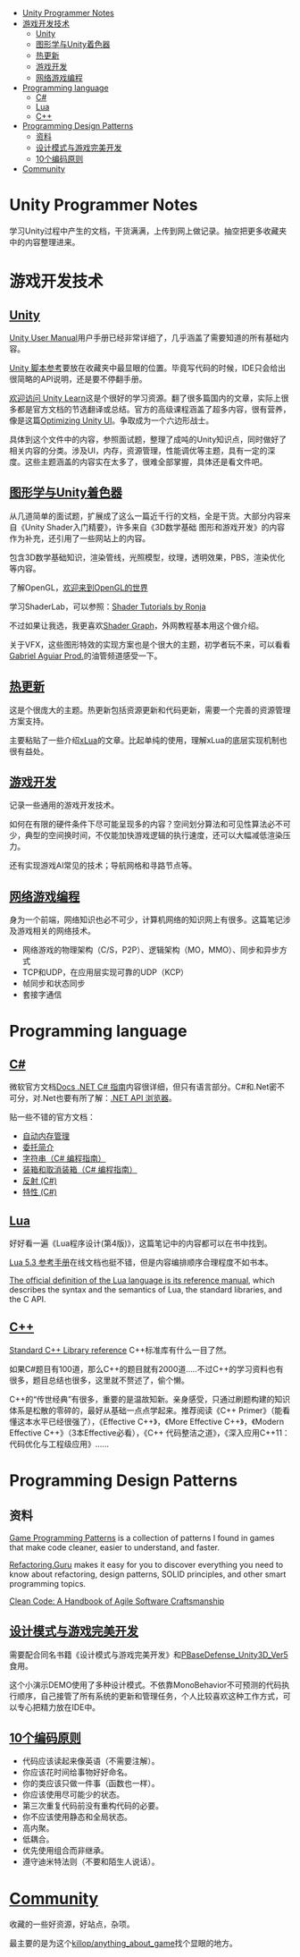 
- [Unity Programmer Notes](#unity-programmer-notes)
- [游戏开发技术](#游戏开发技术)
  - [Unity](#unity)
  - [图形学与Unity着色器](#图形学与unity着色器)
  - [热更新](#热更新)
  - [游戏开发](#游戏开发)
  - [网络游戏编程](#网络游戏编程)
- [Programming language](#programming-language)
  - [C#](#c)
  - [Lua](#lua)
  - [C++](#c-1)
- [Programming Design Patterns](#programming-design-patterns)
  - [资料](#资料)
  - [设计模式与游戏完美开发](#设计模式与游戏完美开发)
  - [10个编码原则](#10个编码原则)
- [Community](#community)

# Unity Programmer Notes

学习Unity过程中产生的文档，干货满满，上传到网上做记录。抽空把更多收藏夹中的内容整理进来。

# 游戏开发技术

## [Unity](Unity.md)

[Unity User Manual](https://docs.unity3d.com/cn/2022.1/Manual/UnityManual.html)用户手册已经非常详细了，几乎涵盖了需要知道的所有基础内容。

[Unity 脚本参考](https://docs.unity3d.com/cn/2022.1/ScriptReference/index.html)要放在收藏夹中最显眼的位置。毕竟写代码的时候，IDE只会给出很简略的API说明，还是要不停翻手册。

[欢迎访问 Unity Learn](https://learn.unity.com/)这是个很好的学习资源。翻了很多篇国内的文章，实际上很多都是官方文档的节选翻译或总结。官方的高级课程涵盖了超多内容，很有营养，像是这篇[Optimizing Unity UI](https://learn.unity.com/tutorial/optimizing-unity-ui)。争取成为一个六边形战士。

具体到这个文件中的内容，参照面试题，整理了成吨的Unity知识点，同时做好了相关内容的分类。涉及UI，内存，资源管理，性能调优等主题，具有一定的深度。这些主题涵盖的内容实在太多了，很难全部掌握，具体还是看文件吧。

## [图形学与Unity着色器](图形学与Unity着色器.md)
从几道简单的面试题，扩展成了这么一篇近千行的文档，全是干货。大部分内容来自《Unity Shader入门精要》，许多来自《3D数学基础 图形和游戏开发》的内容作为补充，还引用了一些网站上的内容。

包含3D数学基础知识，渲染管线，光照模型，纹理，透明效果，PBS，渲染优化等内容。

了解OpenGL，[欢迎来到OpenGL的世界](https://learnopengl-cn.readthedocs.io/zh/latest/)

学习ShaderLab，可以参照：[Shader Tutorials by Ronja](https://www.ronja-tutorials.com/)

不过如果让我选，我更喜欢[Shader Graph](https://docs.unity3d.com/Packages/com.unity.shadergraph@13.1/manual/index.html)，外网教程基本用这个做介绍。

关于VFX，这些图形特效的实现方案也是个很大的主题，初学者玩不来，可以看看[Gabriel Aguiar Prod.](https://www.youtube.com/c/GabrielAguiarProd/videos)的油管频道感受一下。

## [热更新](热更新.md)
这是个很庞大的主题。热更新包括资源更新和代码更新，需要一个完善的资源管理方案支持。

主要粘贴了一些介绍[xLua](https://github.com/Tencent/xLua)的文章。比起单纯的使用，理解xLua的底层实现机制也很有益处。 

## [游戏开发](游戏开发.md)
记录一些通用的游戏开发技术。

如何在有限的硬件条件下尽可能呈现多的内容？空间划分算法和可见性算法必不可少，典型的空间换时间，不仅能加快游戏逻辑的执行速度，还可以大幅减低渲染压力。

还有实现游戏AI常见的技术；导航网格和寻路节点等。

## [网络游戏编程](网络游戏编程.md)
身为一个前端，网络知识也必不可少，计算机网络的知识网上有很多。这篇笔记涉及游戏相关的网络技术。

- 网络游戏的物理架构（C/S，P2P）、逻辑架构（MO，MMO）、同步和异步方式
- TCP和UDP，在应用层实现可靠的UDP（KCP）
- 帧同步和状态同步
- 套接字通信

# Programming language

## [C#](Programming%20language/Csharp.md)
微软官方文档[Docs .NET C# 指南](https://docs.microsoft.com/zh-cn/dotnet/csharp/)内容很详细，但只有语言部分。C#和.Net密不可分，对.Net也要有所了解：[.NET API 浏览器](https://docs.microsoft.com/zh-cn/dotnet/api/?view=net-6.0)。

贴一些不错的官方文档：
- [自动内存管理](https://docs.microsoft.com/zh-cn/dotnet/standard/automatic-memory-management)
- [委托简介](https://docs.microsoft.com/zh-cn/dotnet/csharp/delegates-overview/)
- [字符串（C# 编程指南）](https://docs.microsoft.com/zh-cn/dotnet/csharp/programming-guide/strings/)
- [装箱和取消装箱（C# 编程指南）](https://docs.microsoft.com/zh-cn/dotnet/csharp/programming-guide/types/boxing-and-unboxing)
- [反射 (C#)](https://docs.microsoft.com/zh-cn/dotnet/csharp/programming-guide/concepts/reflection)
- [特性 (C#)](https://docs.microsoft.com/zh-cn/dotnet/csharp/programming-guide/concepts/attributes/)

## [Lua](Programming%20language/Lua.md)
好好看一遍《Lua程序设计(第4版)》，这篇笔记中的内容都可以在书中找到。

[Lua 5.3 参考手册](https://www.runoob.com/manual/lua53doc/contents.html)在线文档也挺不错，但是内容编排顺序合理程度不如书本。

[The official definition of the Lua language is its reference manual](https://www.lua.org/docs.html), which describes the syntax and the semantics of Lua, the standard libraries, and the C API.

## [C++](Programming%20language/C++.md)

[Standard C++ Library reference](http://www.cplusplus.com/reference/)
C++标准库有什么一目了然。

如果C#题目有100道，那么C++的题目就有2000道.....不过C++的学习资料也有很多，题目总结也很多，这里就不赘述了，偷个懒。

C++的“传世经典”有很多，重要的是温故知新。亲身感受，只通过刷题构建的知识体系是松散的零碎的，最好从基础一点点学起来。推荐阅读《C++ Primer》（能看懂这本水平已经很强了），《Effective C++》，《More Effective C++》，《Modern Effective C++》（3本Effective必看），《C++ 代码整洁之道》，《深入应用C++11：代码优化与工程级应用》......

# Programming Design Patterns

## 资料

[Game Programming Patterns](https://gameprogrammingpatterns.com/) is a collection of patterns I found in games that make code cleaner, easier to understand, and faster.

[Refactoring.Guru](https://refactoring.guru/) makes it easy for you to discover everything you need to know about refactoring, design patterns, SOLID principles, and other smart programming topics.

[Clean Code: A Handbook of Agile Software Craftsmanship](https://www.goodreads.com/book/show/3735293-clean-code)


## [设计模式与游戏完美开发](Programming%20Design%20Patterns/设计模式与游戏完美开发.md)

需要配合同名书籍《设计模式与游戏完美开发》和[PBaseDefense_Unity3D_Ver5](https://github.com/sttsai/PBaseDefense_Unity3D_Ver5)食用。

这个小演示DEMO使用了多种设计模式。不依靠MonoBehavior不可预测的代码执行顺序，自己接管了所有系统的更新和管理任务，个人比较喜欢这种工作方式，可以专心把精力放在IDE中。

## [10个编码原则](Programming%20Design%20Patterns/10个编码原则.md)
- 代码应该读起来像英语（不需要注解）。
- 你应该花时间给事物好好命名。
- 你的类应该只做一件事（函数也一样）。
- 你应该使用尽可能少的状态。
- 第三次重复代码前没有重构代码的必要。
- 你不应该使用静态和全局状态。
- 高内聚。
- 低耦合。
- 优先使用组合而非继承。
- 遵守迪米特法则（不要和陌生人说话）。

# [Community](Community.md)

收藏的一些好资源，好站点，杂项。

最主要的是为这个[killop/anything_about_game](https://github.com/killop/anything_about_game)找个显眼的地方。

